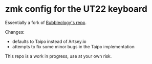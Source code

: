 # zmk config for the UT22 keyboard
Essentially a fork of [Bubbleology's repo](https://github.com/Bubbleology/zmk-config-ut22).

Changes:
- defaults to Taipo instead of Artsey.io
- attempts to fix some minor bugs in the Taipo implementation

This repo is a work in progress, use at your own risk.
